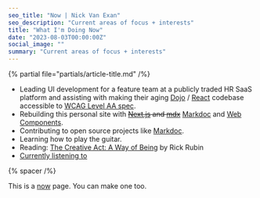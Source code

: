 ```yaml
---
seo_title: "Now | Nick Van Exan"
seo_description: "Current areas of focus + interests"
title: "What I'm Doing Now"
date: "2023-08-03T00:00:00Z"
social_image: ""
summary: "Current areas of focus + interests"
---
```


{% partial file="partials/article-title.md" /%}

- Leading UI development for a feature team at a publicly traded HR SaaS platform and assisting with making their aging [Dojo](https://dojotoolkit.org/) / [React](https://reactjs.org/) codebase accessible to [WCAG Level AA spec](https://www.w3.org/WAI/WCAG2AA-Conformance).
- Rebuilding this personal site with ~~[Next.js](https://nextjs.org/) and [mdx](https://mdxjs.com)~~ [Markdoc](https://markdoc.io/) and [Web Components](https://developer.mozilla.org/en-US/docs/Web/Web_Components).
- Contributing to open source projects like [Markdoc](https://github.com/markdoc/markdoc).
- Learning how to play the guitar.
- Reading: [The Creative Act: A Way of Being](https://www.goodreads.com/en/book/show/60965426) by Rick Rubin
- [Currently listening to](https://open.spotify.com/playlist/506bwaxNJVn6LWsuwbirK4?si=2d7b6296bbb74c06)

{% spacer /%}

This is a [now](https://nownownow.com/about) page. You can make one too.
